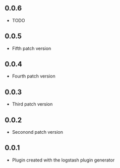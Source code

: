 ## 0.0.6
  - TODO
## 0.0.5
  - Fifth patch version

## 0.0.4
  - Fourth patch version

## 0.0.3
  - Third patch version

## 0.0.2
  - Seconond patch version

## 0.0.1
  - Plugin created with the logstash plugin generator
